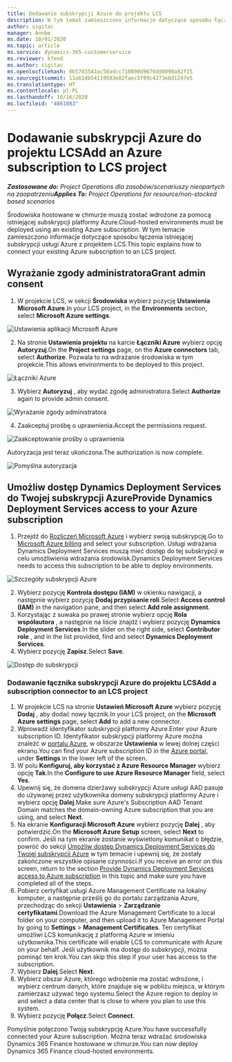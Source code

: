 ```yaml
---
title: Dodawanie subskrypcji Azure do projektu LCS
description: W tym temat zamieszczono informacje dotyczące sposobu łączenia subskrypcji usługi Azure z projektem LCS.
author: sigitac
manager: Annbe
ms.date: 10/01/2020
ms.topic: article
ms.service: dynamics-365-customerservice
ms.reviewer: kfend
ms.author: sigitac
ms.openlocfilehash: 0b5703542ac58adcc710890d9676dd0090a82f25
ms.sourcegitcommit: 11a61db54119503e82faec5f99c4273e8d1247e5
ms.translationtype: HT
ms.contentlocale: pl-PL
ms.lasthandoff: 10/16/2020
ms.locfileid: "4081883"
---
```

# <a name="add-an-azure-subscription-to-lcs-project"></a><span data-ttu-id="cbf65-103">Dodawanie subskrypcji Azure do projektu LCS</span><span class="sxs-lookup"><span data-stu-id="cbf65-103">Add an Azure subscription to LCS project</span></span>

<span data-ttu-id="cbf65-104">_**Zastosowane do:** Project Operations dla zasobów/scenariuszy nieopartych na zaopatrzeniu_</span><span class="sxs-lookup"><span data-stu-id="cbf65-104">_**Applies To:** Project Operations for resource/non-stocked based scenarios_</span></span>

<span data-ttu-id="cbf65-105">Środowiska hostowane w chmurze muszą zostać wdrożone za pomocą istniejącej subskrypcji platformy Azure.</span><span class="sxs-lookup"><span data-stu-id="cbf65-105">Cloud-hosted environments must be deployed using an existing Azure subscription.</span></span> <span data-ttu-id="cbf65-106">W tym temacie zamieszczono informacje dotyczące sposobu łączenia istniejącej subskrypcji usługi Azure z projektem LCS.</span><span class="sxs-lookup"><span data-stu-id="cbf65-106">This topic explains how to connect your existing Azure subscription to an LCS project.</span></span> 

## <a name="grant-admin-consent"></a><span data-ttu-id="cbf65-107">Wyrażanie zgody administratora</span><span class="sxs-lookup"><span data-stu-id="cbf65-107">Grant admin consent</span></span>

1. <span data-ttu-id="cbf65-108">W projekcie LCS, w sekcji **Środowiska** wybierz pozycję **Ustawienia Microsoft Azure**.</span><span class="sxs-lookup"><span data-stu-id="cbf65-108">In your LCS project, in the **Environments** section, select **Microsoft Azure settings**.</span></span>

![Ustawienia aplikacji Microsoft Azure](./media/1MicrosoftAzureSettings.png)

2. <span data-ttu-id="cbf65-110">Na stronie **Ustawienia projektu** na karcie **Łączniki Azure** wybierz opcję **Autoryzuj**.</span><span class="sxs-lookup"><span data-stu-id="cbf65-110">On the **Project settings** page, on the **Azure connectors** tab, select **Authorize**.</span></span> <span data-ttu-id="cbf65-111">Pozwala to na wdrażanie środowiska w tym projekcie.</span><span class="sxs-lookup"><span data-stu-id="cbf65-111">This allows environments to be deployed to this project.</span></span>

![Łączniki Azure](./media/2AzureConnectors.png)

3. <span data-ttu-id="cbf65-113">Wybierz **Autoryzuj** , aby wydać zgodę administratora.</span><span class="sxs-lookup"><span data-stu-id="cbf65-113">Select **Authorize** again to provide admin consent.</span></span>

![Wyrażanie zgody administratora](./media/3GrantAdminConsent.png)

4. <span data-ttu-id="cbf65-115">Zaakceptuj prośbę o uprawnienia.</span><span class="sxs-lookup"><span data-stu-id="cbf65-115">Accept the permissions request.</span></span>

![Zaakceptowanie prośby o uprawnienia](./media/4AcceptPermissionRequest.png)

<span data-ttu-id="cbf65-117">Autoryzacja jest teraz ukończona.</span><span class="sxs-lookup"><span data-stu-id="cbf65-117">The authorization is now complete.</span></span> 

![Pomyślna autoryzacja](./media/5AuthorizationComplete.png)

## <a name="provide-dynamics-deployment-services-access-to-your-azure-subscription"></a><a name="provide"></a><span data-ttu-id="cbf65-119">Umożliw dostęp Dynamics Deployment Services do Twojej subskrypcji Azure</span><span class="sxs-lookup"><span data-stu-id="cbf65-119">Provide Dynamics Deployment Services access to your Azure subscription</span></span>

1. <span data-ttu-id="cbf65-120">Przejdź do [Rozliczeń Microsoft Azure](https://portal.azure.com/#blade/Microsoft\_Azure\_Billing/SubscriptionsBlade) i wybierz swoją subskrypcję.</span><span class="sxs-lookup"><span data-stu-id="cbf65-120">Go to [Microsoft Azure billing](https://portal.azure.com/#blade/Microsoft\_Azure\_Billing/SubscriptionsBlade) and select your subscription.</span></span> <span data-ttu-id="cbf65-121">Usługi wdrażania Dynamics Deployment Services muszą mieć dostęp do tej subskrypcji w celu umożliwienia wdrażania środowisk.</span><span class="sxs-lookup"><span data-stu-id="cbf65-121">Dynamics Deployment Services needs to access this subscription to be able to deploy environments.</span></span>

![Szczegóły subskrypcji Azure](./media/6AzureSubscription.png)

2. <span data-ttu-id="cbf65-123">Wybierz pozycję **Kontrola dostępu (IAM)** w okienku nawigacji, a następnie wybierz pozycję **Dodaj przypisanie roli**.</span><span class="sxs-lookup"><span data-stu-id="cbf65-123">Select **Access control (IAM)** in the navigation pane, and then select **Add role assignment**.</span></span>
3. <span data-ttu-id="cbf65-124">Korzystając z suwaka po prawej stronie wybierz opcję **Rola współautora** , a następnie na liście znajdź i wybierz pozycję **Dynamics Deployment Services**.</span><span class="sxs-lookup"><span data-stu-id="cbf65-124">In the slider on the right side, select **Contributor role** , and in the list provided, find and select **Dynamics Deployment Services**.</span></span> 
4. <span data-ttu-id="cbf65-125">Wybierz pozycję **Zapisz**.</span><span class="sxs-lookup"><span data-stu-id="cbf65-125">Select **Save**.</span></span>

![Dostęp do subskrypcji](./media/7SubscriptionAccess.png)

### <a name="add-a-subscription-connector-to-an-lcs-project"></a><span data-ttu-id="cbf65-127">Dodawanie łącznika subskrypcji Azure do projektu LCS</span><span class="sxs-lookup"><span data-stu-id="cbf65-127">Add a subscription connector to an LCS project</span></span>

1. <span data-ttu-id="cbf65-128">W projekcie LCS na stronie **Ustawień Microsoft Azure** wybierz pozycję **Dodaj** , aby dodać nowy łącznik.</span><span class="sxs-lookup"><span data-stu-id="cbf65-128">In your LCS project, on the **Microsoft Azure settings** page, select **Add** to add a new connector.</span></span>
2. <span data-ttu-id="cbf65-129">Wprowadź identyfikator subskrypcji platformy Azure.</span><span class="sxs-lookup"><span data-stu-id="cbf65-129">Enter your Azure subscription ID.</span></span> <span data-ttu-id="cbf65-130">Identyfikator subskrypcji platformy Azure można znaleźć w [portalu Azure](https://ms.portal.azure.com/), w obszarze **Ustawienia** w lewej dolnej części ekranu.</span><span class="sxs-lookup"><span data-stu-id="cbf65-130">You can find your Azure subscription ID in the [Azure portal](https://ms.portal.azure.com/), under  **Settings**  in the lower left of the screen.</span></span>
3. <span data-ttu-id="cbf65-131">W polu **Konfiguruj, aby korzystać z Azure Resource Manager** wybierz opcję **Tak**.</span><span class="sxs-lookup"><span data-stu-id="cbf65-131">In the **Configure to use Azure Resource Manager** field, select **Yes**.</span></span>
4. <span data-ttu-id="cbf65-132">Upewnij się, że domena dzierżawy subskrypcji Azure usługi AAD pasuje do używanej przez użytkownika domeny subskrypcji platformy Azure i wybierz opcję **Dalej**.</span><span class="sxs-lookup"><span data-stu-id="cbf65-132">Make sure Azure's Subscription AAD Tenant Domain matches the domain-owning Azure subscription that you are using, and select **Next**.</span></span>
5. <span data-ttu-id="cbf65-133">Na ekranie **Konfiguracji Microsoft Azure** wybierz pozycję **Dalej** , aby potwierdzić.</span><span class="sxs-lookup"><span data-stu-id="cbf65-133">On the **Microsoft Azure Setup** screen, select **Next** to confirm.</span></span> <span data-ttu-id="cbf65-134">Jeśli na tym ekranie zostanie wyświetlony komunikat o błędzie, powróć do sekcji [Umożliw dostęp Dynamics Deployment Services do Twojej subskrypcji Azure](#provide) w tym temacie i upewnij się, że zostały zakończone wszystkie opisane czynności.</span><span class="sxs-lookup"><span data-stu-id="cbf65-134">If you receive an error on this screen, return to the section [Provide Dynamics Deployment Services access to Azure subscription](#provide) in this topic and make sure you have completed all of the steps.</span></span>
6. <span data-ttu-id="cbf65-135">Pobierz certyfikat usługi Azure Management Certificate na lokalny komputer, a następnie prześlij go do portalu zarządzania Azure, przechodząc do sekcji **Ustawienia** > **Zarządzanie certyfikatami**.</span><span class="sxs-lookup"><span data-stu-id="cbf65-135">Download the Azure Management Certificate to a local folder on your computer, and then upload it to Azure Management Portal by going to **Settings** > **Management Certificates**.</span></span> <span data-ttu-id="cbf65-136">Ten certyfikat umożliwi LCS komunikację z platformą Azure w imieniu użytkownika.</span><span class="sxs-lookup"><span data-stu-id="cbf65-136">This certificate will enable LCS to communicate with Azure on your behalf.</span></span> <span data-ttu-id="cbf65-137">Jeśli użytkownik ma dostęp do subskrypcji, można pominąć ten krok.</span><span class="sxs-lookup"><span data-stu-id="cbf65-137">You can skip this step if your user has access to the subscription.</span></span>
7. <span data-ttu-id="cbf65-138">Wybierz **Dalej**.</span><span class="sxs-lookup"><span data-stu-id="cbf65-138">Select  **Next**.</span></span>
8. <span data-ttu-id="cbf65-139">Wybierz obszar Azure, którego wdrożenie ma zostać wdrożone, i wybierz centrum danych, które znajduje się w pobliżu miejsca, w którym zamierzasz używać tego systemu.</span><span class="sxs-lookup"><span data-stu-id="cbf65-139">Select the Azure region to deploy in and select a data center that is close to where you plan to use this system.</span></span>
9.  <span data-ttu-id="cbf65-140">Wybierz pozycję **Połącz**.</span><span class="sxs-lookup"><span data-stu-id="cbf65-140">Select  **Connect**.</span></span>

<span data-ttu-id="cbf65-141">Pomyślnie połączono Twoją subskrypcję Azure.</span><span class="sxs-lookup"><span data-stu-id="cbf65-141">You have successfully connected your Azure subscription.</span></span> <span data-ttu-id="cbf65-142">Można teraz wdrażać środowiska Dynamics 365 Finance hostowane w chmurze.</span><span class="sxs-lookup"><span data-stu-id="cbf65-142">You can now deploy Dynamics 365 Finance cloud-hosted environments.</span></span>


